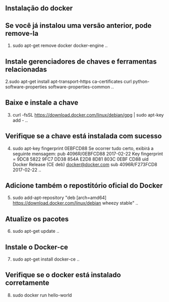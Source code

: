 ## Instalação do docker

## Se você já instalou uma versão anterior, pode remove-la
1. sudo apt-get remove docker docker-engine
..
## Instale gerenciadores de chaves e ferramentas relacionadas
2.sudo apt-get install apt-transport-https ca-certificates curl python-software-properties software-properties-common
..
## Baixe e instale a chave 
3. curl -fsSL https://download.docker.com/linux/debian/gpg | sudo apt-key add -
..
## Verifique se a chave está instalada com sucesso
4. sudo apt-key fingerprint 0EBFCD88
Se ocorrer tudo certo, exibirá a seguinte mensagem:
pub 4096R/0EBFCD88 2017-02-22 Key fingerprint = 9DC8 5822 9FC7 DD38 854A E2D8 8D81 803C 0EBF CD88 
 uid Docker Release (CE deb) <docker@docker.com> 
 sub 4096R/F273FCD8 2017-02-22
..
## Adicione também o repostitório oficial do Docker
5. sudo add-apt-repository "deb [arch=amd64] https://download.docker.com/linux/debian wheezy stable"
..
## Atualize os pacotes
6. sudo apt-get update
..
## Instale o Docker-ce
7. sudo apt-get install docker-ce
..
## Verifique se o docker está instalado corretamente
8. sudo docker run hello-world
